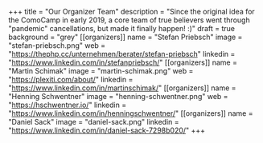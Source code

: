 +++
title = "Our Organizer Team"
description = "Since the original idea for the ComoCamp in early 2019, a core team of true believers went through \"pandemic\" cancellations, but made it finally happen! :)"
draft = true
background = "grey"
[[organizers]]
name = "Stefan Priebsch"
image = "stefan-priebsch.png"
web = "https://thephp.cc/unternehmen/berater/stefan-priebsch"
linkedin = "https://www.linkedin.com/in/stefanpriebsch/"
[[organizers]]
name = "Martin Schimak"
image = "martin-schimak.png"
web = "https://plexiti.com/about/"
linkedin = "https://www.linkedin.com/in/martinschimak/"
[[organizers]]
name = "Henning Schwentner"
image = "henning-schwentner.png"
web = "https://hschwentner.io/"
linkedin = "https://www.linkedin.com/in/henningschwentner/"
[[organizers]]
name = "Daniel Sack"
image = "daniel-sack.png"
linkedin = "https://www.linkedin.com/in/daniel-sack-7298b020/"
+++
